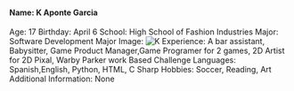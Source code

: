 #### Name: K Aponte Garcia ####
Age: 17
Birthday: April 6
School: High School of Fashion Industries
Major: Software Development Major
Image: ![K]()
Experience: A bar assistant, Babysitter, Game Product Manager,Game Programer for 2 games, 2D Artist for 2D Pixal, Warby Parker work Based Challenge
Languages: Spanish,English, Python, HTML, C Sharp
Hobbies: Soccer, Reading, Art
Additional Information: None
